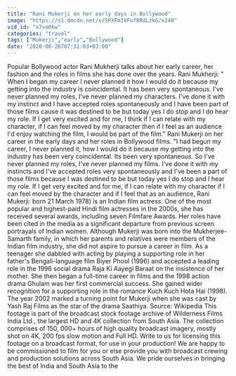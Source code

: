 ```yaml
---
title: "Rani Mukerji on her early days in Bollywood"
image: "https://s1.dmcdn.net/v/SPXFm1VFuf8RdLzkG/x240"
vid_id: "x7vo0kw"
categories: "travel"
tags: ["Mukerji","early","Bollywood"]
date: "2020-08-26T07:31:03+03:00"
---
```

Popular Bollywood actor Rani Mukherji talks about her early career, her fashion and the roles in films she has done over the years. Rani Mukherji: &quot; When I began my career I never planned it how I would do it because my getting into the industry is coincidental. It has been very spontaneous. I've never planned my roles, I've never planned my characters. I've done it with my instinct and I have accepted roles spontaneously and I have been part of those films cause it was destined to be but today yes I do stop and I do hear my role. If I get very excited and for me, I think if I can relate with my character, if I can feel moved by my character then if I feel as an audience I'd enjoy watching the film, I would be part of the film.&quot; Rani Mukerji on her career in the early days and her roles in Bollywood films. &quot;I had begun my career, I never planned it, how I would do it because my getting into the industry has been very coincidental. Its been very spontaneous. So I've never planned my roles, I've never planned my films. I've done it with my instincts and I've accepted roles very spontaneously and I've been a part of those films because I was destined to be but today yes I do stop and I hear my role. If I get very excited and for me, if I can relate with my character if I can feel moved by the character and if I feel that as an audience, Rani Mukerji: born 21 March 1978) is an Indian film actress. One of the most popular and highest-paid Hindi film actresses in the 2000s, she has received several awards, including seven Filmfare Awards. Her roles have been cited in the media as a significant departure from previous screen portrayals of Indian women. Although Mukerji was born into the Mukherjee-Samarth family, in which her parents and relatives were members of the Indian film industry, she did not aspire to pursue a career in film. As a teenager she dabbled with acting by playing a supporting role in her father's Bengali-language film Biyer Phool (1996) and accepted a leading role in the 1996 social drama Raja Ki Aayegi Baraat on the insistence of her mother. She then began a full-time career in films and the 1998 action drama Ghulam was her first commercial success. She gained wider recognition for a supporting role in the romance Kuch Kuch Hota Hai (1998). The year 2002 marked a turning point for Mukerji when she was cast by Yash Raj Films as the star of the drama Saathiya. Source: Wikipedia This footage is part of the broadcast stock footage archive of Wilderness Films India Ltd., the largest HD and 4K collection from South Asia. The collection comprises of 150, 000+ hours of high quality broadcast imagery, mostly shot on 4K, 200 fps slow motion and Full HD. Write to us for licensing this footage on a broadcast format, for use in your production! We are happy to be commissioned to film for you or else provide you with broadcast crewing and production solutions across South Asia. We pride ourselves in bringing the best of India and South Asia to the
